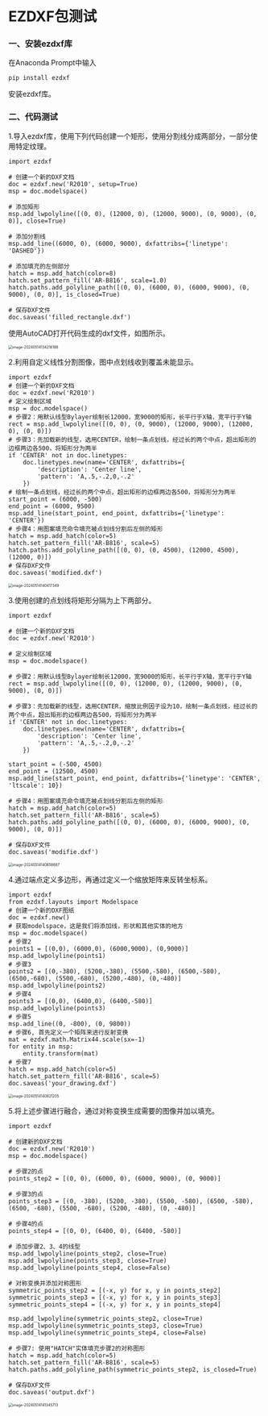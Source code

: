 # EZDXF包测试

### 一、安装ezdxf库

在Anaconda Prompt中输入

```
pip install ezdxf
```

安装ezdxf库。

### 二、代码测试

1.导入ezdxf库，使用下列代码创建一个矩形，使用分割线分成两部分，一部分使用特定纹理。

```
import ezdxf

# 创建一个新的DXF文档
doc = ezdxf.new('R2010', setup=True)
msp = doc.modelspace()

# 添加矩形
msp.add_lwpolyline([(0, 0), (12000, 0), (12000, 9000), (0, 9000), (0, 0)], close=True)

# 添加分割线
msp.add_line((6000, 0), (6000, 9000), dxfattribs={'linetype': 'DASHED'})

# 添加填充的左侧部分
hatch = msp.add_hatch(color=8)
hatch.set_pattern_fill('AR-B816', scale=1.0)
hatch.paths.add_polyline_path([(0, 0), (6000, 0), (6000, 9000), (0, 9000), (0, 0)], is_closed=True)

# 保存DXF文件
doc.saveas('filled_rectangle.dxf')
```

使用AutoCAD打开代码生成的dxf文件，如图所示。

<img src="C:\Users\123\AppData\Roaming\Typora\typora-user-images\image-20240514134218188.png" alt="image-20240514134218188" style="zoom:50%;" />

2.利用自定义线性分割图像，图中点划线收到覆盖未能显示。

```
import ezdxf
# 创建一个新的DXF文档
doc = ezdxf.new('R2010')
# 定义绘制区域
msp = doc.modelspace()
# 步骤2：用默认线型Bylayer绘制长12000，宽9000的矩形，长平行于X轴，宽平行于Y轴
rect = msp.add_lwpolyline([(0, 0), (0, 9000), (12000, 9000), (12000, 0), (0, 0)])
# 步骤3：先加载新的线型，选用CENTER，绘制一条点划线，经过长的两个中点，超出矩形的边框两边各500，将矩形分为两半
if 'CENTER' not in doc.linetypes:
    doc.linetypes.new(name='CENTER', dxfattribs={
        'description': 'Center line',
        'pattern': 'A,.5,-.2,0,-.2'
    })
# 绘制一条点划线，经过长的两个中点，超出矩形的边框两边各500，将矩形分为两半
start_point = (6000, -500)
end_point = (6000, 9500)
msp.add_line(start_point, end_point, dxfattribs={'linetype': 'CENTER'})
# 步骤4：用图案填充命令填充被点划线分割后左侧的矩形
hatch = msp.add_hatch(color=5)
hatch.set_pattern_fill('AR-B816', scale=5)
hatch.paths.add_polyline_path([(0, 0), (0, 4500), (12000, 4500), (12000, 0)])
# 保存DXF文件
doc.saveas('modified.dxf')
```

<img src="C:\Users\123\AppData\Roaming\Typora\typora-user-images\image-20240514140417349.png" alt="image-20240514140417349" style="zoom:50%;" />

3.使用创建的点划线将矩形分隔为上下两部分。

```
import ezdxf

# 创建一个新的DXF文档
doc = ezdxf.new('R2010')

# 定义绘制区域
msp = doc.modelspace()

# 步骤2：用默认线型Bylayer绘制长12000，宽9000的矩形，长平行于X轴，宽平行于Y轴
rect = msp.add_lwpolyline([(0, 0), (12000, 0), (12000, 9000), (0, 9000), (0, 0)])

# 步骤3：先加载新的线型，选用CENTER，缩放比例因子设为10，绘制一条点划线，经过长的两个中点，超出矩形的边框两边各500，将矩形分为两半
if 'CENTER' not in doc.linetypes:
    doc.linetypes.new(name='CENTER', dxfattribs={
        'description': 'Center line',
        'pattern': 'A,.5,-.2,0,-.2'
    })

start_point = (-500, 4500)
end_point = (12500, 4500)
msp.add_line(start_point, end_point, dxfattribs={'linetype': 'CENTER', 'ltscale': 10})

# 步骤4：用图案填充命令填充被点划线分割后左侧的矩形
hatch = msp.add_hatch(color=5)
hatch.set_pattern_fill('AR-B816', scale=5)
hatch.paths.add_polyline_path([(0, 0), (6000, 0), (6000, 9000), (0, 9000), (0, 0)])

# 保存DXF文件
doc.saveas('modifie.dxf')
```

<img src="C:\Users\123\AppData\Roaming\Typora\typora-user-images\image-20240514140658687.png" alt="image-20240514140658687" style="zoom:50%;" />

4.通过端点定义多边形，再通过定义一个缩放矩阵来反转坐标系。

```
import ezdxf
from ezdxf.layouts import Modelspace
# 创建一个新的DXF图纸
doc = ezdxf.new()
# 获取modelspace，这是我们将添加线，形状和其他实体的地方
msp = doc.modelspace()
# 步骤2
points1 = [(0,0), (6000,0), (6000,9000), (0,9000)]
msp.add_lwpolyline(points1)
# 步骤3
points2 = [(0,-380), (5200,-380), (5500,-580), (6500,-580), (6500,-680), (5500,-680), (5200,-480), (0,-480)]
msp.add_lwpolyline(points2)
# 步骤4
points3 = [(0,0), (6400,0), (6400,-580)]
msp.add_lwpolyline(points3)
# 步骤5
msp.add_line((0, -800), (0, 9800))
# 步骤6, 首先定义一个矩阵来进行反射变换
mat = ezdxf.math.Matrix44.scale(sx=-1)
for entity in msp:
    entity.transform(mat)
# 步骤7
hatch = msp.add_hatch(color=5)
hatch.set_pattern_fill('AR-B816', scale=5)
doc.saveas('your_drawing.dxf')
```

<img src="C:\Users\123\AppData\Roaming\Typora\typora-user-images\image-20240514140821205.png" alt="image-20240514140821205" style="zoom:50%;" />

5.将上述步骤进行融合，通过对称变换生成需要的图像并加以填充。

```
import ezdxf

# 创建新的DXF文档
doc = ezdxf.new('R2010')
msp = doc.modelspace()

# 步骤2的点
points_step2 = [(0, 0), (6000, 0), (6000, 9000), (0, 9000)]

# 步骤3的点
points_step3 = [(0, -380), (5200, -380), (5500, -580), (6500, -580), (6500, -680), (5500, -680), (5200, -480), (0, -480)]

# 步骤4的点
points_step4 = [(0, 0), (6400, 0), (6400, -580)]

# 添加步骤2、3、4的线型
msp.add_lwpolyline(points_step2, close=True)
msp.add_lwpolyline(points_step3, close=True)
msp.add_lwpolyline(points_step4, close=False)

# 对称变换并添加对称图形
symmetric_points_step2 = [(-x, y) for x, y in points_step2]
symmetric_points_step3 = [(-x, y) for x, y in points_step3]
symmetric_points_step4 = [(-x, y) for x, y in points_step4]

msp.add_lwpolyline(symmetric_points_step2, close=True)
msp.add_lwpolyline(symmetric_points_step3, close=True)
msp.add_lwpolyline(symmetric_points_step4, close=False)

# 步骤7: 使用"HATCH"实体填充步骤2的对称图形
hatch = msp.add_hatch(color=5)
hatch.set_pattern_fill('AR-B816', scale=5)
hatch.paths.add_polyline_path(symmetric_points_step2, is_closed=True)

# 保存DXF文件
doc.saveas('output.dxf')
```

<img src="C:\Users\123\AppData\Roaming\Typora\typora-user-images\image-20240514141345713.png" alt="image-20240514141345713" style="zoom:50%;" />